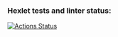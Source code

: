 ### Hexlet tests and linter status:
[![Actions Status](https://github.com/OratorX/js-algorithms-trees-project-lvl1/workflows/hexlet-check/badge.svg)](https://github.com/OratorX/js-algorithms-trees-project-lvl1/actions)
